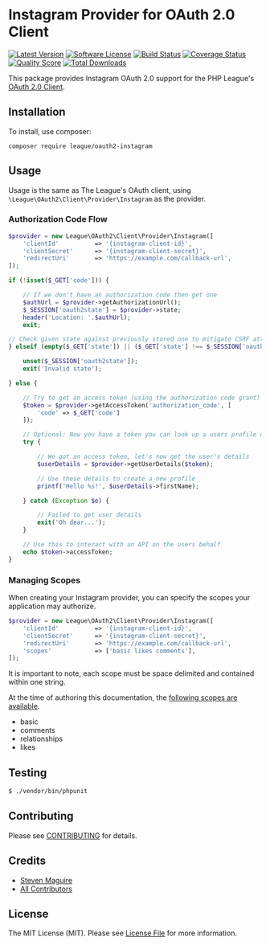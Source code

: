 # Instagram Provider for OAuth 2.0 Client
[![Latest Version](https://img.shields.io/github/release/thephpleague/oauth2-instagram.svg?style=flat-square)](https://github.com/thephpleague/oauth2-instagram/releases)
[![Software License](https://img.shields.io/badge/license-MIT-brightgreen.svg?style=flat-square)](LICENSE.md)
[![Build Status](https://img.shields.io/travis/thephpleague/oauth2-instagram/master.svg?style=flat-square)](https://travis-ci.org/thephpleague/oauth2-instagram)
[![Coverage Status](https://img.shields.io/scrutinizer/coverage/g/thephpleague/oauth2-instagram.svg?style=flat-square)](https://scrutinizer-ci.com/g/thephpleague/oauth2-instagram/code-structure)
[![Quality Score](https://img.shields.io/scrutinizer/g/thephpleague/oauth2-instagram.svg?style=flat-square)](https://scrutinizer-ci.com/g/thephpleague/oauth2-instagram)
[![Total Downloads](https://img.shields.io/packagist/dt/league/oauth2-instagram.svg?style=flat-square)](https://packagist.org/packages/league/oauth2-instagram)

This package provides Instagram OAuth 2.0 support for the PHP League's [OAuth 2.0 Client](https://github.com/thephpleague/oauth2-client).

## Installation

To install, use composer:

```
composer require league/oauth2-instagram
```

## Usage

Usage is the same as The League's OAuth client, using `\League\OAuth2\Client\Provider\Instagram` as the provider.

### Authorization Code Flow

```php
$provider = new League\OAuth2\Client\Provider\Instagram([
    'clientId'          => '{instagram-client-id}',
    'clientSecret'      => '{instagram-client-secret}',
    'redirectUri'       => 'https://example.com/callback-url',
]);

if (!isset($_GET['code'])) {

    // If we don't have an authorization code then get one
    $authUrl = $provider->getAuthorizationUrl();
    $_SESSION['oauth2state'] = $provider->state;
    header('Location: '.$authUrl);
    exit;

// Check given state against previously stored one to mitigate CSRF attack
} elseif (empty($_GET['state']) || ($_GET['state'] !== $_SESSION['oauth2state'])) {

    unset($_SESSION['oauth2state']);
    exit('Invalid state');

} else {

    // Try to get an access token (using the authorization code grant)
    $token = $provider->getAccessToken('authorization_code', [
        'code' => $_GET['code']
    ]);

    // Optional: Now you have a token you can look up a users profile data
    try {

        // We got an access token, let's now get the user's details
        $userDetails = $provider->getUserDetails($token);

        // Use these details to create a new profile
        printf('Hello %s!', $userDetails->firstName);

    } catch (Exception $e) {

        // Failed to get user details
        exit('Oh dear...');
    }

    // Use this to interact with an API on the users behalf
    echo $token->accessToken;
}
```

### Managing Scopes

When creating your Instagram provider, you can specify the scopes your application may authorize.

```php
$provider = new League\OAuth2\Client\Provider\Instagram([
    'clientId'          => '{instagram-client-id}',
    'clientSecret'      => '{instagram-client-secret}',
    'redirectUri'       => 'https://example.com/callback-url',
    'scopes'            => ['basic likes comments'],
]);
```

It is important to note, each scope must be space delimited and contained within one string.

At the time of authoring this documentation, the [following scopes are available](https://instagram.com/developer/authentication/#scope).

- basic
- comments
- relationships
- likes

## Testing

``` bash
$ ./vendor/bin/phpunit
```

## Contributing

Please see [CONTRIBUTING](https://github.com/thephpleague/oauth2-instagram/blob/master/CONTRIBUTING.md) for details.


## Credits

- [Steven Maguire](https://github.com/stevenmaguire)
- [All Contributors](https://github.com/thephpleague/oauth2-instagram/contributors)


## License

The MIT License (MIT). Please see [License File](https://github.com/thephpleague/oauth2-instagram/blob/master/LICENSE) for more information.
